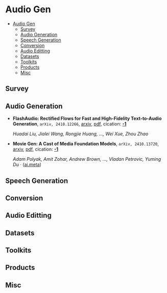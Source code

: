 # Audio Gen

- [Audio Gen](#audio-gen)
  - [Survey](#survey)
  - [Audio Generation](#audio-generation)
  - [Speech Generation](#speech-generation)
  - [Conversion](#conversion)
  - [Audio Editting](#audio-editting)
  - [Datasets](#datasets)
  - [Toolkits](#toolkits)
  - [Products](#products)
  - [Misc](#misc)


## Survey


## Audio Generation

- **FlashAudio: Rectified Flows for Fast and High-Fidelity Text-to-Audio
  Generation**, `arXiv, 2410.12266`, [arxiv](http://arxiv.org/abs/2410.12266v1), [pdf](http://arxiv.org/pdf/2410.12266v1.pdf), cication: [**-1**](None)

	 *Huadai Liu, Jialei Wang, Rongjie Huang, ..., Wei Xue, Zhou Zhao*
- **Movie Gen: A Cast of Media Foundation Models**, `arXiv, 2410.13720`, [arxiv](http://arxiv.org/abs/2410.13720v1), [pdf](http://arxiv.org/pdf/2410.13720v1.pdf), cication: [**-1**](None)

	 *Adam Polyak, Amit Zohar, Andrew Brown, ..., Vladan Petrovic, Yuming Du* · ([ai.meta](https://ai.meta.com/blog/movie-gen-media-foundation-models-generative-ai-video/))

## Speech Generation


## Conversion


## Audio Editting


## Datasets


## Toolkits


## Products


## Misc